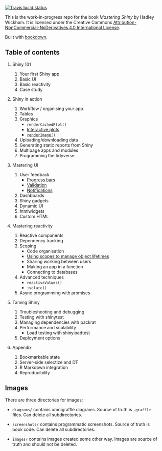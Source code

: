 <!-- badges: start -->
[![Travis build status](https://travis-ci.org/hadley/mastering-shiny.svg?branch=master)](https://travis-ci.org/hadley/mastering-shiny)
<!-- badges: end -->

This is the work-in-progress repo for the book _Mastering Shiny_ by Hadley Wickham. It is licensed under the Creative Commons [Attribution-NonCommercial-NoDerivatives 4.0 International License](http://creativecommons.org/licenses/by-nc-nd/4.0/). 

Built with [bookdown](https://bookdown.org/yihui/bookdown/).

## Table of contents

1. Shiny 101
    1. Your first Shiny app
    1. Basic UI
    1. Basic reactivity
    1. Case study

1. Shiny in action
    1. Workflow / organising your app.
    1. Tables
    1. Graphics
       * `renderCachedPlot()`
       * [Interactive plots](https://shiny.rstudio.com/articles/plot-interaction.html)
       * [`renderImage()`](https://shiny.rstudio.com/articles/images.html)
    1. Uploading/downloading data
    1. Generating static reports from Shiny
    1. Multipage apps and modules
    1. Programming the tidyverse

1. Mastering UI
    1. User feedback
        * [Progress bars](https://shiny.rstudio.com/articles/progress.html)
        * [Validation](https://shiny.rstudio.com/articles/validation.html)
        * [Notifications](https://shiny.rstudio.com/articles/notifications.html)
    1. Dashboards
    1. Shiny gadgets
    1. Dynamic UI
    1. htmlwidgets
    1. Custom HTML

1. Mastering reactivity
    1. Reactive components 
    1. Dependency tracking
    1. Scoping
       * Code organisation
       * [Using scopes to manage object lifetimes](https://shiny.rstudio.com/articles/scoping.html)
       * Sharing working between users
       * Making an app in a function
       * Connecting to databases
    1. Advanced techniques
        * `reactiveValues()`
        * `isolate()`
    1. Async programming with promises

1. Taming Shiny
    1. Troubleshooting and debugging
    1. Testing with shinytest
    1. Managing dependencies with packrat
    1. Performance and scalability
       *  Load testing with shinyloadtest
    1. Deployment options

1. Appendix
    1. Bookmarkable state
    1. Server-side selectize and DT
    1. R Markdown integration
    1. Reproducibility

## Images

There are three directories for images:

* `diagrams/` contains omnigraffle diagrams. Source of truth is `.graffle` 
  files. Can delete all subdirectories.
  
* `screenshots/` contains programmatic screenshots. Source of truth is 
  book code. Can delete all subdirectories.
  
* `images/` contains images created some other way. Images are source of
  truth and should not be deleted.
